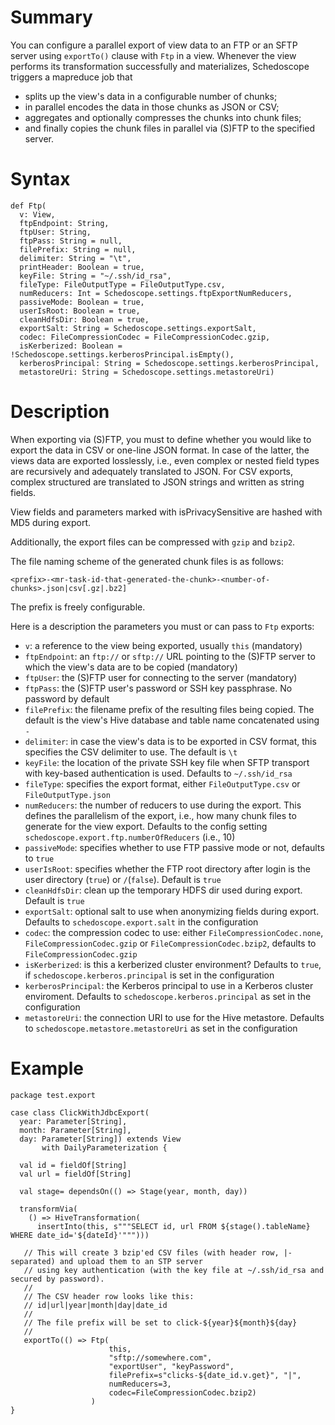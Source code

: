# Summary

You can configure a parallel export of view data to an FTP or an SFTP server using `exportTo()` clause with `Ftp` in a view. Whenever the view performs its transformation successfully and materializes, Schedoscope triggers a mapreduce job that 
* splits up the view's data in a configurable number of chunks;
* in parallel encodes the data in those chunks as JSON or CSV;
* aggregates and optionally compresses the chunks into chunk files;
* and finally copies the chunk files in parallel via (S)FTP to the specified server.

# Syntax

    def Ftp(
      v: View,
      ftpEndpoint: String,
      ftpUser: String,
      ftpPass: String = null,
      filePrefix: String = null,
      delimiter: String = "\t",
      printHeader: Boolean = true,
      keyFile: String = "~/.ssh/id_rsa",
      fileType: FileOutputType = FileOutputType.csv,
      numReducers: Int = Schedoscope.settings.ftpExportNumReducers,
      passiveMode: Boolean = true,
      userIsRoot: Boolean = true,
      cleanHdfsDir: Boolean = true,
      exportSalt: String = Schedoscope.settings.exportSalt,
      codec: FileCompressionCodec = FileCompressionCodec.gzip,
      isKerberized: Boolean = !Schedoscope.settings.kerberosPrincipal.isEmpty(),
      kerberosPrincipal: String = Schedoscope.settings.kerberosPrincipal,
      metastoreUri: String = Schedoscope.settings.metastoreUri)

# Description

When exporting via (S)FTP, you must to define whether you would like to export the data in CSV or one-line JSON format. In case of the latter, the views data are exported losslessly, i.e., even complex or nested field types are recursively and adequately translated to JSON. For CSV exports, complex structured are translated to JSON strings and written as string fields.

View fields and parameters marked with isPrivacySensitive are hashed with MD5 during export.

Additionally, the export files can be compressed with `gzip` and `bzip2`.

The file naming scheme of the generated chunk files is as follows:

    <prefix>-<mr-task-id-that-generated-the-chunk>-<number-of-chunks>.json|csv[.gz|.bz2]

The prefix is freely configurable.

Here is a description the parameters you must or can pass to `Ftp` exports:

- `v`: a reference to the view being exported, usually `this` (mandatory)
- `ftpEndpoint`: an `ftp://` or `sftp://` URL pointing to the (S)FTP server to which the view's data are to be copied (mandatory)
- `ftpUser`: the (S)FTP user for connecting to the server (mandatory) 
- `ftpPass`: the (S)FTP user's password or SSH key passphrase. No password by default
- `filePrefix`: the filename prefix of the resulting files being copied. The default is the view's Hive database and table name concatenated using `-`
- `delimiter`: in case the view's data is to be exported in CSV format, this specifies the CSV delimiter to use. The default is `\t`
- `keyFile`: the location of the private SSH key file when SFTP transport with key-based authentication is used. Defaults to `~/.ssh/id_rsa`
- `fileType`: specifies the export format, either `FileOutputType.csv` or `FileOutputType.json`
- `numReducers`: the number of reducers to use during the export. This defines the parallelism of the export, i.e., how many chunk files to generate for the view export. Defaults to the config setting `schedoscope.export.ftp.numberOfReducers` (i.e., 10)
- `passiveMode`: specifies whether to use FTP passive mode or not, defaults to `true`
- `userIsRoot`: specifies whether the FTP root directory after login is the user directory (`true`) or `/`(`false`). Default is `true`
- `cleanHdfsDir`: clean up the temporary HDFS dir used during export. Default is `true`
- `exportSalt`: optional salt to use when anonymizing fields during export. Defaults to `schedoscope.export.salt` in the configuration 
- `codec`: the compression codec to use: either `FileCompressionCodec.none`, `FileCompressionCodec.gzip` or `FileCompressionCodec.bzip2`, defaults to `FileCompressionCodec.gzip`
- `isKerberized`: is this a kerberized cluster environment? Defaults to `true`, if `schedoscope.kerberos.principal` is set in the configuration
- `kerberosPrincipal`: the Kerberos principal to use in a Kerberos cluster enviroment. Defaults to `schedoscope.kerberos.principal` as set in the configuration
- `metastoreUri`: the connection URI to use for the Hive metastore. Defaults to `schedoscope.metastore.metastoreUri` as set in the configuration

 
# Example
    
    package test.export

    case class ClickWithJdbcExport(
      year: Parameter[String],
      month: Parameter[String],
      day: Parameter[String]) extends View
           with DailyParameterization {

      val id = fieldOf[String]
      val url = fieldOf[String]

      val stage= dependsOn(() => Stage(year, month, day))

      transformVia(
        () => HiveTransformation(
          insertInto(this, s"""SELECT id, url FROM ${stage().tableName} WHERE date_id='${dateId}'""")))

       // This will create 3 bzip'ed CSV files (with header row, |-separated) and upload them to an STP server 
       // using key authentication (with the key file at ~/.ssh/id_rsa and secured by password).
       //
       // The CSV header row looks like this:
       // id|url|year|month|day|date_id
       // 
       // The file prefix will be set to click-${year}${month}${day}
       //
       exportTo(() => Ftp(
                          this, 
                          "sftp://somewhere.com", 
                          "exportUser", "keyPassword", 
                          filePrefix=s"clicks-${date_id.v.get}", "|",
                          numReducers=3,
                          codec=FileCompressionCodec.bzip2)
                      )
    }
